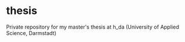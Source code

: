 # thesis
Private repository for my master's thesis at h_da (University of Applied Science, Darmstadt)
